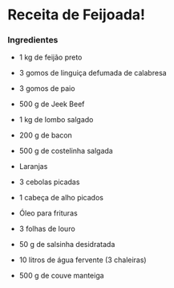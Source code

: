 # Receita de Feijoada!

### Ingredientes

- 1 kg de feijão preto

- 3 gomos de linguiça defumada de calabresa

- 3 gomos de paio

- 500 g de Jeek Beef

- 1 kg de lombo salgado

- 200 g de bacon

- 500 g de costelinha salgada

- Laranjas

- 3 cebolas picadas

- 1 cabeça de alho picados

- Óleo para frituras

- 3 folhas de louro

- 50 g de salsinha desidratada

- 10 litros de água fervente (3 chaleiras)

- 500 g de couve manteiga



